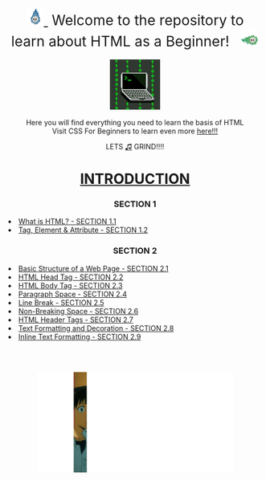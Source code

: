 <div align ="center">

<h1 style="font-weight:normal">
  <a href="https://sourcerer.io">
    <img src=https://github.com/UP210630/UP210630_CPP/blob/main/Imagenes/Fireee.webp
    alt="Gif1" width=35>
  </a>
  &nbsp;Welcome to the repository to learn about HTML as a Beginner! &nbsp;
  <img src=https://github.com/UP210630/UP210630_CPP/blob/main/Imagenes/Tad2ZrQ.gif 
    alt="gif2" width=35>

</div>

  <div align ="CENTER">
  <img  height="100" src="/media/matrixgif.gif"
  </div>

Here you will find everything you need to learn the basis of HTML <br>
Visit CSS For Beginners to learn even more [here!!!](https://github.com/wrenchtech)


LETS    [♫](https://www.youtube.com/watch?v=H6Q4s_ZdvAQ)   GRIND!!!!

<div align ="center">
<h1><a href="/Introduction.txt">  INTRODUCTION</a></h1>
</div>

<div align ="center">
<h3>SECTION 1</h3>
</div>

<o><div align ="justify">
    <li><a href="/SECTIONS/SECTION 1/SECTION 1.1 - What is HTML.txt">   What is HTML? - SECTION 1.1</a></li>
    <li><a href="/SECTIONS/SECTION 1/SECTION 1.2 - Tag, Element & Attribute.txt">   Tag, Element & Attribute - SECTION 1.2</a></li>

<div align ="center">
<h3>SECTION 2</h3>
</div>

<o><div align ="justify">
    <li><a href="/SECTIONS/SECTION 2/SECTION 2.1 - Basic Structure of a Web Page.html">   Basic Structure of a Web Page - SECTION 2.1</a></li>
    <li><a href="/SECTIONS/SECTION 2/SECTION 2.2 - HTML Head Tag.html">   HTML Head Tag - SECTION 2.2</a></li>
    <li><a href="/SECTIONS/SECTION 2/SECTION 2.3 - HTML Body Tag.html">   HTML Body Tag - SECTION 2.3</a></li>
    <li><a href="/SECTIONS/SECTION 2/SECTION 2.4 - Paragraph Space.html">   Paragraph Space - SECTION 2.4</a></li>
    <li><a href="/SECTIONS/SECTION 2/SECTION 2.5 - Line Break.html">   Line Break - SECTION 2.5</a></li>
    <li><a href="/SECTIONS/SECTION 2/SECTION 2.6 - Non-Breaking Space.html">   Non-Breaking Space - SECTION 2.6</a></li>
    <li><a href="/SECTIONS/SECTION 2/SECTION 2.7 - HMTL Header Tags.html"> HTML Header Tags - SECTION 2.7</a></li>
    <li><a href="/SECTIONS/SECTION 2/SECTION 2.8 - Text Formatting and Decoration.html"> Text Formatting and Decoration - SECTION 2.8</a></li>
    <li><a href="/SECTIONS/SECTION 2/SECTION 2.9 - Inline Text Formatting.html"> Inline Text Formatting - SECTION 2.9</a></li>

 <br><br><div align ="CENTER">
<img alt="c++" height="200" src="https://github.com/UP210630/UP210630_CPP/blob/main/Imagenes/PositiveWhisperedAmethystgemclam-max-1mb.gif"/>
</div>    